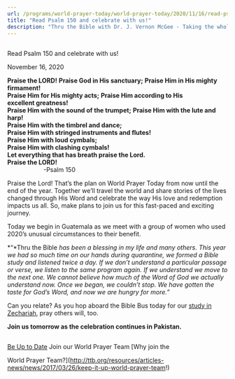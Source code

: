 ```yaml
---
url: /programs/world-prayer-today/world-prayer-today/2020/11/16/read-psalm-150-and-celebrate-with-us!
title: "Read Psalm 150 and celebrate with us!"
description: "Thru the Bible with Dr. J. Vernon McGee - Taking the whole Word to the whole world"
---
```







## 
 Read Psalm 150 and celebrate with us!


November 16, 2020




**Praise the LORD!** **Praise God in His sanctuary;** **Praise Him in His mighty firmament!  
Praise Him for His mighty acts;** **Praise Him according to His excellent greatness!  
Praise Him with the sound of the trumpet;** **Praise Him with the lute and harp!  
Praise Him with the timbrel and dance;  
Praise Him with stringed instruments and flutes!  
Praise Him with loud cymbals;  
Praise Him with clashing cymbals!  
Let everything that has breath praise the Lord.  
Praise the LORD!**  
                     -Psalm 150

Praise the Lord! That’s the plan on World Prayer Today from now until the end of the year. Together we’ll travel the world and share stories of the lives changed through His Word and celebrate the way His love and redemption impacts us all. So, make plans to join us for this fast-paced and exciting journey. 

Today we begin in Guatemala as we meet with a group of women who used 2020’s unusual circumstances to their benefit.

*“*Thru the Bible *has been a blessing in my life and many others. This year we had so much time on our hands during quarantine, we formed a Bible study and listened twice a day. If we don’t understand a particular passage or verse, we listen to the same program again. If we understand we move to the next one. We cannot believe how much of the Word of God we actually understand now. Once we began, we couldn’t stop. We have gotten the taste for God’s Word, and now we are hungry for more.”*

Can you relate? As you hop aboard the Bible Bus today for our [study in Zechariah](https://www.oneplace.com/ministries/thru-the-bible-with-j-vernon-mcgee/custom-player/), pray others will, too.

**Join us tomorrow as the celebration continues in Pakistan.**







## 




[Be Up to Date](http://feeds.feedburner.com/WorldPrayerToday "World Prayer Today RSS Feed")
Join our World Prayer Team
[Why join the  

World Prayer Team?](http://ttb.org/resources/articles-news/news/2017/03/26/keep-it-up-world-prayer-team!)





